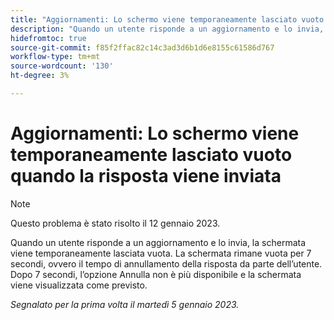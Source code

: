 ```yaml
---
title: "Aggiornamenti: Lo schermo viene temporaneamente lasciato vuoto quando la risposta viene inviata"
description: "Quando un utente risponde a un aggiornamento e lo invia, la schermata viene temporaneamente lasciata vuota. La schermata rimane vuota per 7 secondi, ovvero il tempo di annullamento della risposta da parte dell’utente. Dopo 7 secondi, l’opzione Annulla non è più disponibile e la schermata viene visualizzata come previsto."
hidefromtoc: true
source-git-commit: f85f2ffac82c14c3ad3d6b1d6e8155c61586d767
workflow-type: tm+mt
source-wordcount: '130'
ht-degree: 3%

---
```



# Aggiornamenti: Lo schermo viene temporaneamente lasciato vuoto quando la risposta viene inviata

>[!NOTE]
>
>Questo problema è stato risolto il 12 gennaio 2023.

Quando un utente risponde a un aggiornamento e lo invia, la schermata viene temporaneamente lasciata vuota. La schermata rimane vuota per 7 secondi, ovvero il tempo di annullamento della risposta da parte dell’utente. Dopo 7 secondi, l’opzione Annulla non è più disponibile e la schermata viene visualizzata come previsto.

_Segnalato per la prima volta il martedì 5 gennaio 2023._


